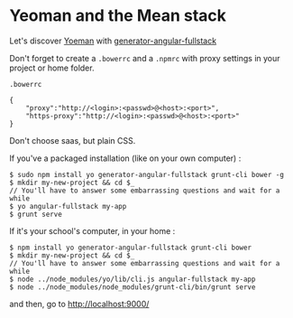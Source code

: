 # Yeoman and the Mean stack

Let's discover [Yoeman](http://yeoman.io/) with [generator-angular-fullstack](https://github.com/DaftMonk/generator-angular-fullstack)

Don't forget to create a `.bowerrc` and a `.npmrc` with proxy settings in your project or home folder.

`.bowerrc`

    {
        "proxy":"http://<login>:<passwd>@<host>:<port>",
        "https-proxy":"http://<login>:<passwd>@<host>:<port>"
    }

Don't choose saas, but plain CSS.

If you've a packaged installation (like on your own computer) : 

    $ sudo npm install yo generator-angular-fullstack grunt-cli bower -g
    $ mkdir my-new-project && cd $_
    // You'll have to answer some embarrassing questions and wait for a while 
    $ yo angular-fullstack my-app 
    $ grunt serve

If it's your school's computer, in your home :     

    $ npm install yo generator-angular-fullstack grunt-cli bower
    $ mkdir my-new-project && cd $_
    // You'll have to answer some embarrassing questions and wait for a while 
    $ node ../node_modules/yo/lib/cli.js angular-fullstack my-app
    $ node ../node_modules/node_modules/grunt-cli/bin/grunt serve

and then, go to [http://localhost:9000/](http://localhost:9000/)

    